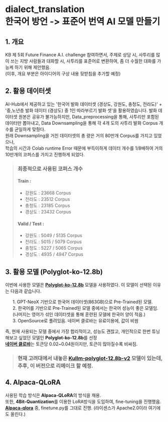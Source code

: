 # dialect_translation <br>한국어 방언 -> 표준어 번역 AI 모델 만들기

## 1. 개요 <br>
KB 제 5회 Future Finance A.I. challenge 참여하면서, 주제로 상담 시, 사투리를 많이 쓰는 지방 사람들과 대화할 시, 사투리를 표준어로 변환하여, 좀 더 수월한 대화를 가능케 하기 위해 제안했음.<br>
(이후, 개요 부분은 아이디어의 구상 내용 뒷받침을 추가할 예정)

## 2. 활용 데이터셋
AI-Hub에서 제공하고 있는 '한국어 발화 데이터셋 (경상도, 강원도, 충청도, 전라도)' + '중,노년층 발화 데이터 (경상도) 중 1인 따라부르기 발화 셋'을 활용하였습니다. 발화 데이터셋 원본은 공유가 불가능하지만, Data_preprocessing을 통해, 사투리만 포함된 데이터만 뽑아내고, 
Data Downsampling을 통해 각 4개 도의 사투리 발화 Corpus 개수를 균일하게 맞췄다.<br>
원래 Downsampling을 거친 데이터셋의 총 량은 거의 80만개 Corpus를 가지고 있었으나,<br>
학습의 시간과 Colab runtime Error 때문에 부득이하게 데이터 개수를 1/8배하여 거의 10만개의 코퍼스를 가지고 진행하게 되었다. <br>
> ### 최종적으로 사용된 코퍼스 개수 
> #### Train : <br>
> * 강원도 : 23668 Corpus
> * 전라도 : 23512 Corpus
> * 충청도 : 23185 Corpus
> * 경상도 : 23432 Corpus
> 
> #### Valid / Test : <br>
> * 강원도 : 5049 / 5135 Corpus
> * 전라도 : 5015 / 5079 Corpus
> * 충청도 : 5227 / 5065 Corpus
> * 경상도 : 4935 / 4947 Corpus

## 3. 활용 모델 (Polyglot-ko-12.8b)<br> 
이번에 사용한 모델은 [**Polyglot-ko-12.8b**][polyglot] 모델을 사용하였다. 이 모델이 선택된 이유는 다음과 같습니다.<br>



<ol>
  1. GPT-NeoX 기반으로 한국어 데이터셋(863GB)으로 Pre-Trained된 모델. <br/>
  2. 한국어를 기반으로 Pre-Trained된 모델 중에서는 한국어 성능이 좋은 모델임. (나머지는 영어가 섞인 데이터셋을 통해 훈련된 모델에 한국어 양이 적음.) <br/>
  3. OpenSource로 풀려있음. 네이버 클로바는 유료이용에, 값이 비쌈
</ol> 

즉, 현재 사용되는 모델 중에서 가장 합리적이고, 성능도 괜찮고, 개인적으로 한번 튜닝해보고 싶었던 모델인 **Polyglot-ko-12.8b**를 선정<br>
[**네이버 클로바**][naver_clover]는 토큰당 0.02~0.04원이지만, 토큰이 많아질수록 비싸짐. 
<br>
> ### 현재 고려대에서 내놓은 [**Kullm-polyglot-12.8b-v2**][kullmv2] 모델이 있는데, 추후, 이 버전으로 리메이크 할 예정.

## 4. Alpaca-QLoRA
사용된 학습 방식은 **Alpaca-QLoRA**의 방식을 채용. <br>
또한, **4Bit-Quantization**를 이용한 LoRA방식을 도입하여, fine-tuning을 진행했음.<br>
[**Alpaca-qlora**][alpacaglora] 중, finetune.py를 그대로 진행. (라이센스가 Apache2.0이라 여기에도 올린다.)



[polyglot]: https://huggingface.co/EleutherAI/polyglot-ko-12.8b
[kullmv2]: https://huggingface.co/nlpai-lab/kullm-polyglot-12.8b-v2
[naver_clover]: https://www.ncloud.com/product/aiService/clovaStudio
[alpacaglora]: https://github.com/vihangd/alpaca-qlora


